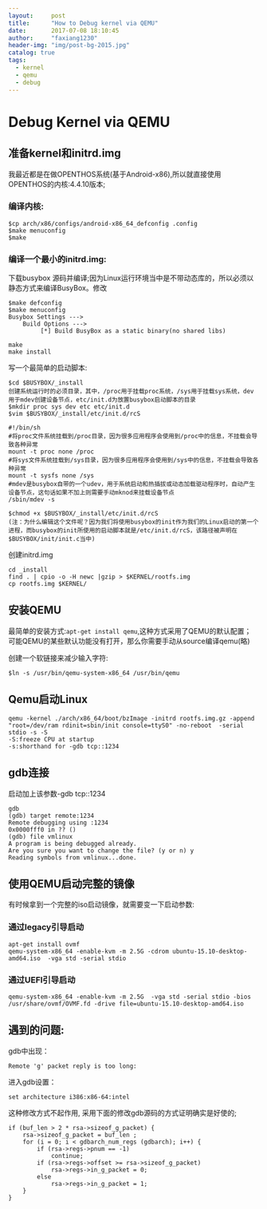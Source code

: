 ```yaml
---
layout:     post
title:      "How to Debug kernel via QEMU"
date:       2017-07-08 18:10:45
author:     "faxiang1230"
header-img: "img/post-bg-2015.jpg"
catalog: true
tags:
  - kernel
  - qemu
  - debug
---
```

# Debug Kernel via QEMU

## 准备kernel和initrd.img

我最近都是在做OPENTHOS系统(基于Android-x86),所以就直接使用OPENTHOS的内核:4.4.10版本;
### 编译内核:
```
$cp arch/x86/configs/android-x86_64_defconfig .config  
$make menuconfig  
$make
```
### 编译一个最小的initrd.img:
下载busybox 源码并编译;因为Linux运行环境当中是不带动态库的，所以必须以静态方式来编译BusyBox。修改
```
$make defconfig
$make menuconfig
Busybox Settings --->
    Build Options --->
         [*] Build BusyBox as a static binary(no shared libs)

make
make install
```
写一个最简单的启动脚本:
```
$cd $BUSYBOX/_install
创建系统运行时的必须目录，其中，/proc用于挂载proc系统，/sys用于挂载sys系统，dev用于mdev创建设备节点，etc/init.d为放置busybox启动脚本的目录
$mkdir proc sys dev etc etc/init.d
$vim $BUSYBOX/_install/etc/init.d/rcS

#!/bin/sh
#将proc文件系统挂载到/proc目录，因为很多应用程序会使用到/proc中的信息，不挂载会导致各种异常
mount -t proc none /proc
#将sys文件系统挂载到/sys目录，因为很多应用程序会使用到/sys中的信息，不挂载会导致各种异常
mount -t sysfs none /sys
#mdev是busybox自带的一个udev，用于系统启动和热插拔或动态加载驱动程序时，自动产生设备节点，这句话如果不加上则需要手动mknod来挂载设备节点
/sbin/mdev -s

$chmod +x $BUSYBOX/_install/etc/init.d/rcS
(注：为什么编辑这个文件呢？因为我们将使用busybox的init作为我们的Linux启动的第一个进程，而busybox的init所使用的启动脚本就是/etc/init.d/rcS，该路径被声明在$BUSYBOX/init/init.c当中)
```
创建initrd.img  
```
cd _install
find . | cpio -o -H newc |gzip > $KERNEL/rootfs.img
cp rootfs.img $KERNEL/
```
## 安装QEMU
最简单的安装方式:`apt-get install qemu`,这种方式采用了QEMU的默认配置；
可能QEMU的某些默认功能没有打开，那么你需要手动从source编译qemu(略)

创建一个软链接来减少输入字符:
```
$ln -s /usr/bin/qemu-system-x86_64 /usr/bin/qemu
```

## Qemu启动Linux
```
qemu -kernel ./arch/x86_64/boot/bzImage -initrd rootfs.img.gz -append "root=/dev/ram rdinit=sbin/init console=ttyS0" -no-reboot  -serial stdio -s -S
-S:freeze CPU at startup
-s:shorthand for -gdb tcp::1234
```
## gdb连接  
启动加上该参数-gdb tcp::1234  
```
gdb
(gdb) target remote:1234
Remote debugging using :1234
0x0000fff0 in ?? ()
(gdb) file vmlinux
A program is being debugged already.
Are you sure you want to change the file? (y or n) y
Reading symbols from vmlinux...done.
```
## 使用QEMU启动完整的镜像
有时候拿到一个完整的iso启动镜像，就需要变一下启动参数:

### 通过legacy引导启动
```
apt-get install ovmf
qemu-system-x86_64 -enable-kvm -m 2.5G -cdrom ubuntu-15.10-desktop-amd64.iso  -vga std -serial stdio
```
### 通过UEFI引导启动
```
qemu-system-x86_64 -enable-kvm -m 2.5G  -vga std -serial stdio -bios /usr/share/ovmf/OVMF.fd -drive file=ubuntu-15.10-desktop-amd64.iso
```
## 遇到的问题:
gdb中出现：  
```
Remote 'g' packet reply is too long:
```
进入gdb设置：
```  
set architecture i386:x86-64:intel  
```
这种修改方式不起作用, 采用下面的修改gdb源码的方式证明确实是好使的;
```
if (buf_len > 2 * rsa->sizeof_g_packet) {
    rsa->sizeof_g_packet = buf_len ;
    for (i = 0; i < gdbarch_num_regs (gdbarch); i++) {
        if (rsa->regs->pnum == -1)
            continue;
        if (rsa->regs->offset >= rsa->sizeof_g_packet)
            rsa->regs->in_g_packet = 0;
        else  
            rsa->regs->in_g_packet = 1;
    }     
}
```
